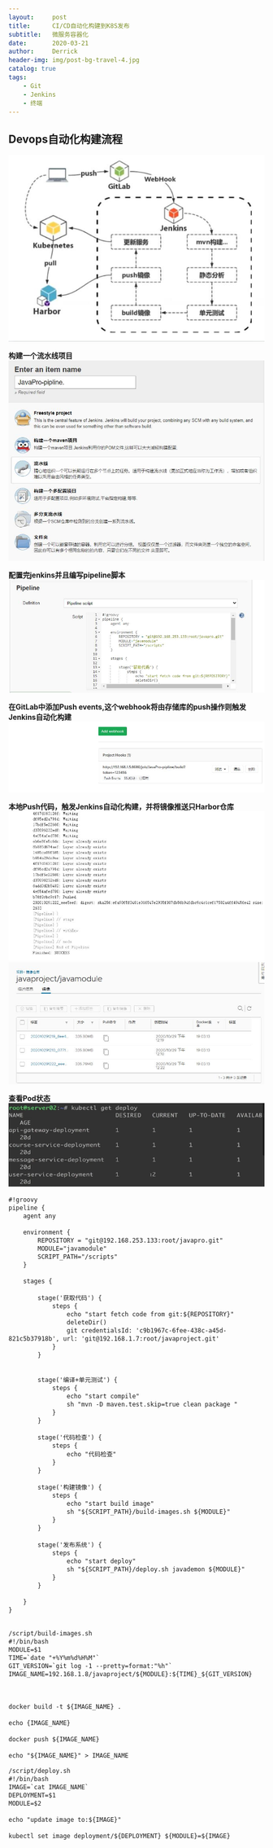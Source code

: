 ```yaml
---
layout:     post
title:      CI/CD自动化构建到K8S发布
subtitle:   微服务容器化
date:       2020-03-21
author:     Derrick
header-img: img/post-bg-travel-4.jpg
catalog: true
tags:
    - Git
    - Jenkins
    - 终端
---
```





## Devops自动化构建流程
![avatar](/img/2020-03-22-jenkins/step1.jpg)

**构建一个流水线项目**
![avatar](/img/2020-03-22-jenkins/step2.jpg)


**配置完jenkins并且编写pipeline脚本**
![avatar](/img/2020-03-22-jenkins/step3.jpg)



**在GitLab中添加Push events,这个webhook将由存储库的push操作则触发Jenkins自动化构建**
![avatar](/img/2020-03-22-jenkins/step4.jpg)


**本地Push代码，触发Jenkins自动化构建，并将镜像推送只Harbor仓库**
![avatar](/img/2020-03-22-jenkins/step5.jpg)
![avatar](/img/2020-03-22-jenkins/step6.jpg)


**查看Pod状态**
![avatar](/img/2020-03-22-jenkins/step7.png)






```
#!groovy
pipeline {
	agent any

	environment {
		REPOSITORY = "git@192.168.253.133:root/javapro.git"
		MODULE="javamodule"
		SCRIPT_PATH="/scripts"
	}

	stages {

		stage('获取代码') {
			steps {
				echo "start fetch code from git:${REPOSITORY}"
				deleteDir()
				git credentialsId: 'c9b1967c-6fee-438c-a45d-821c5b37918b', url: 'git@192.168.1.7:root/javaproject.git'
			}   
		}
		
		
	    stage('编译+单元测试') {
			steps {
				echo "start compile"
				sh "mvn -D maven.test.skip=true clean package "		
			}    
		}   
		
	    stage('代码检查') {
			steps {
				echo "代码检查"
			}    
		}
		
	    stage('构建镜像') {
			steps {
				echo "start build image"
				sh "${SCRIPT_PATH}/build-images.sh ${MODULE}"
			}    
		}

	    stage('发布系统') {
			steps {
				echo "start deploy"
				sh "${SCRIPT_PATH}/deploy.sh javademon ${MODULE}"
			}    
		}
		
	}
}


```

```
/script/build-images.sh
#!/bin/bash
MODULE=$1
TIME=`date "+%Y%m%d%H%M"`
GIT_VERSION=`git log -1 --pretty=format:"%h"`
IMAGE_NAME=192.168.1.8/javaproject/${MODULE}:${TIME}_${GIT_VERSION}



docker build -t ${IMAGE_NAME} .

echo {IMAGE_NAME}

docker push ${IMAGE_NAME}

echo "${IMAGE_NAME}" > IMAGE_NAME

```

```
/script/deploy.sh
#!/bin/bash
IMAGE=`cat IMAGE_NAME`
DEPLOYMENT=$1
MODULE=$2

echo "update image to:${IMAGE}"

kubectl set image deployment/${DEPLOYMENT} ${MODULE}=${IMAGE}


```



